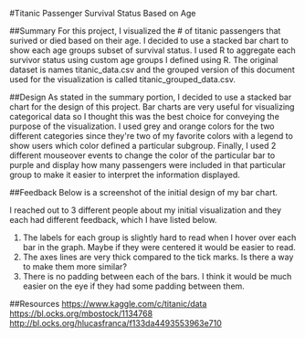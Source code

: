 #Titanic Passenger Survival Status Based on Age

##Summary
For this project, I visualized the # of titanic passengers that surived or died based on their age. I decided to use a stacked bar chart to show each age groups subset of survival status. I used R to aggregate each survivor status using custom age groups I defined using R. The original dataset is names titanic_data.csv and the grouped version of this document used for the visualization is called titanic_grouped_data.csv.

##Design
As stated in the summary portion, I decided to use a stacked bar chart for the design of this project. Bar charts are very useful for visualizing categorical data so I thought this was the best choice for conveying the purpose of the visualization. I used grey and orange colors for the two different categories since they're two of my favorite colors with a legend to show users which color defined a particular subgroup. Finally, I used 2 different mouseover events to change the color of the particular bar to purple and display how many passengers were included in that particular group to make it easier to interpret the information displayed.

##Feedback
Below is a screenshot of the initial design of my bar chart.




I reached out to 3 different people about my initial visualization and they each had different feedback, which I have listed below.

  1. The labels for each group is slightly hard to read when I hover over each bar in the graph. Maybe if they were centered it would be easier to read.
  2. The axes lines are very thick compared to the tick marks. Is there a way to make them more similar?
  3. There is no padding between each of the bars. I think it would be much easier on the eye if they had some padding between them.



##Resources
https://www.kaggle.com/c/titanic/data
https://bl.ocks.org/mbostock/1134768
http://bl.ocks.org/hlucasfranca/f133da4493553963e710
